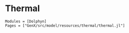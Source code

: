 # Thermal
```@autodocs
Modules = [Dolphyn]
Pages = ["GenX/src/model/resources/thermal/thermal.jl"]
```
